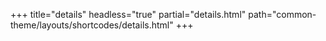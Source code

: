 +++
title="details"
headless="true"
partial="details.html"
path="common-theme/layouts/shortcodes/details.html"
+++


